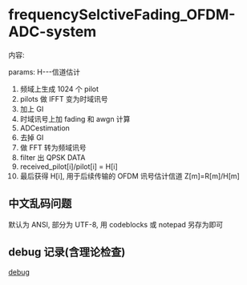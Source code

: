 # frequencySelctiveFading_OFDM-ADC-system

内容:

params: H---信道估计

1. 频域上生成 1024 个 pilot
2. pilots 做 IFFT 变为时域讯号
3. 加上 GI
4. 时域讯号上加 fading 和 awgn 计算
5. ADCestimation
6. 去掉 GI
7. 做 FFT 转为频域讯号
8. filter 出 QPSK DATA
9. received_pilot[i]/pilot[i] = H[i]
10. 最后获得 H[i], 用于后续传输的 OFDM 讯号估计信道 Z[m]=R[m]/H[m]

## 中文乱码问题

默认为 ANSI, 部分为 UTF-8, 用 codeblocks 或 notepad 另存为即可

## debug 记录(含理论检查)

[debug](https://inm12fy589.feishu.cn/docs/doccnYc5xDLF9wwqZBQebEIFQue#)
